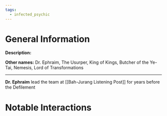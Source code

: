 ```yaml
---
tags:
  - infected_psychic
---
```


# General Information
**Description:** 

**Other names:** Dr. Ephraim, The Usurper, King of Kings, Butcher of the Ye-Tai, Nemesis, Lord of Transformations

---
**Dr. Ephraim** lead the team at [[Bah-Jurang Listening Post]] for years before the Defilement

# Notable Interactions
